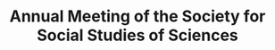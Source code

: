 ---
dateStart: 2007-10-20
dateEnd: 2007-10-22
title: "Annual Meeting of the Society for Social Studies of Sciences"
venue: "Annual Meeting of the Society for Social Studies of Sciences"
organizer: "Katy Börner, Kevin Boyack, Kelly Sutton"
credit: "Places & Spaces"
city: Pasadena
state: CA
country: USA
pdfLink: 20051020-society-social-studies.pdf
venueImages:
 - sm: image01.sm.jpg
   lg: image01.lg.jpg
 - sm: image02.sm.jpg
   lg: image02.lg.jpg
---